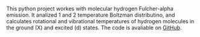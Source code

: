 This python project workes with molecular hydrogen Fulcher-alpha emission. It analized 1 and 2 temperature Boltzman distributino, and calculates rotational and vibrational temperatures of hydrogen molecules in the ground (X) and excited (d) states. The code is avaliable on <a href='https://github.com/queezz/fulcheranalyzer' target='_blank' rel='noopener noreferrer'>GitHub</a>.
